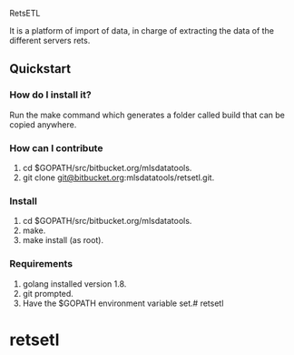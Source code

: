 RetsETL

It is a platform of import of data, in charge of extracting the data of the different servers rets.

## Quickstart

### How do I install it?
Run the make command which generates a folder called build that can be copied anywhere.

### How can I contribute
1. cd $GOPATH/src/bitbucket.org/mlsdatatools.
2. git clone git@bitbucket.org:mlsdatatools/retsetl.git.

### Install
1. cd $GOPATH/src/bitbucket.org/mlsdatatools.
2. make.
3. make install (as root).

### Requirements
1. golang installed version 1.8.
2. git prompted.
3. Have the $GOPATH environment variable set.# retsetl
# retsetl

